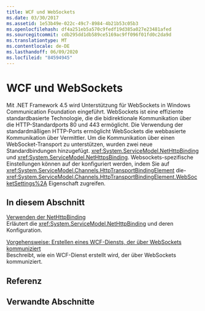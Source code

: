```yaml
---
title: WCF und WebSockets
ms.date: 03/30/2017
ms.assetid: 1e53b49e-022c-49c7-8984-4b21b53c05b3
ms.openlocfilehash: df4a251eb5a570c9fedf19d385a027e23481afed
ms.sourcegitcommit: cdb295dd1db589ce5169ac9ff096f01fd0c2da9d
ms.translationtype: MT
ms.contentlocale: de-DE
ms.lasthandoff: 06/09/2020
ms.locfileid: "84594945"
---
```

# <a name="wcf-and-websockets"></a>WCF und WebSockets
Mit .NET Framework 4.5 wird Unterstützung für WebSockets in Windows Communication Foundation eingeführt.  WebSockets ist eine effiziente standardbasierte Technologie, die die bidirektionale Kommunikation über die HTTP-Standardports 80 und 443 ermöglicht. Die Verwendung der standardmäßigen HTTP-Ports ermöglicht WebSockets die webbasierte Kommunikation über Vermittler.  Um die Kommunikation über einen WebSocket-Transport zu unterstützen, wurden zwei neue Standardbindungen hinzugefügt. <xref:System.ServiceModel.NetHttpBinding> und <xref:System.ServiceModel.NetHttpsBinding>. Websockets-spezifische Einstellungen können auf der konfiguriert werden, indem Sie auf <xref:System.ServiceModel.Channels.HttpTransportBindingElement> die- <xref:System.ServiceModel.Channels.HttpTransportBindingElement.WebSocketSettings%2A> Eigenschaft zugreifen.
  
## <a name="in-this-section"></a>In diesem Abschnitt  
 [Verwenden der NetHttpBinding](using-the-nethttpbinding.md)  
 Erläutert die <xref:System.ServiceModel.NetHttpBinding> und deren Konfiguration.  
  
 [Vorgehensweise: Erstellen eines WCF-Diensts, der über WebSockets kommuniziert](how-to-create-a-wcf-service-that-communicates-over-websockets.md)  
 Beschreibt, wie ein WCF-Dienst erstellt wird, der über WebSockets kommuniziert.  
  
## <a name="reference"></a>Referenz  
  
## <a name="related-sections"></a>Verwandte Abschnitte
